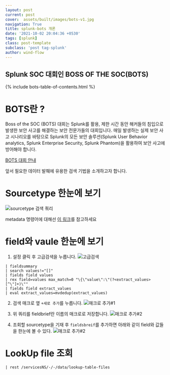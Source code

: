 ```yaml
---
layout: post
current: post
cover:  assets/built/images/bots-v1.jpg
navigation: True
title: splunk-bots 개론
date: '2021-10-02 20:04:36 +0530'
tags: [splunk]
class: post-template
subclass: 'post tag-splunk'
author: wind-flow
---
```


## Splunk SOC 대회인 BOSS OF THE SOC(BOTS)

{% include bots-table-of-contents.html %}

# BOTS란 ?

Boss of the SOC (BOTS) 대회는 Splunk를 활용, 제한 시간 동안 해커들의 침입으로 발생한 보안 사고를 해결하는 보안 전문가들의 대회입니다. 매일 발생하는 실제 보안 사고 시나리오를 바탕으로 Splunk의 모든 보안 솔루션(Splunk User Behavior analytics, Splunk Enterprise Security, Splunk Phantom)을 활용하여 보안 사고에 방어해야 합니다.

[BOTS 대회 안내](https://events.splunk.com/Splunk-Korea-2020-BOTS-Day)

앞서 필요한 데이터 발췌에 유용한 검색 기법을 소개하고자 합니다.
# Sourcetype 한눈에 보기
![sourcetype 검색 쿼리]({{site.url}}/assets/built/images/bots/overview/sourcetypequery.jpg)

metadata 명령어에 대해선 [이 링크](https://docs.splunk.com/Documentation/SplunkCloud/latest/SearchReference/metadata)를 참고하세요

# field와 vaule 한눈에 보기

1. 설정 클릭 후 고급검색을 누릅니다.
![고급검색]({{site.url}}/assets/built/images/bots/overview/fieldbrief.jpg)

```
| fieldsummary
| search values!="[]"
| fields field values
| rex field=values max_match=0 "\{\"value\":\"(?<extract_values>[^\"]+)\""
| fields field extract_values
| eval extract_values=mvdedup(extract_values)
```

2. 검색 매크로 옆 ```+새로 추가```를 누릅니다.
![매크로 추가#1]({{site.url}}/assets/built/images/bots/overview/createMacro-1.jpg)

3. 위 쿼리를 fieldbrief란 이름의 매크로로 저장합니다.
![매크로 추가#2]({{site.url}}/assets/built/images/bots/overview/createMacro-2.jpg)

4. 조회할 sourcetype을 기재 후 `fieldsbreif`를 추가하면 아래와 같이 field와 값들을 한눈에 볼 수 있다.
![매크로 추가#2]({{site.url}}/assets/built/images/bots/overview/macroResult.jpg)


# LookUp file 조회
```
| rest /servicesNS/-/-/data/lookup-table-files
```
